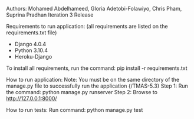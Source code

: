 Authors: Mohamed Abdelhameed, Gloria Adetobi-Folawiyo, Chris Pham, Suprina Pradhan
Iteration 3 Release

Requirements to run application: (all requirements are listed on the requirements.txt file)
- Django 4.0.4
- Python 3.10.4
- Heroku-Django

To install all requirements, run the command:
pip install -r requirements.txt

How to run application:
Note: You must be on the same directory of the manage.py file to successfully run the application {/TMAS-5.3}
Step 1: Run the command: python manage.py runserver
Step 2: Browse to http://127.0.0.1:8000/

How to run tests:
Run command: python manage.py test



